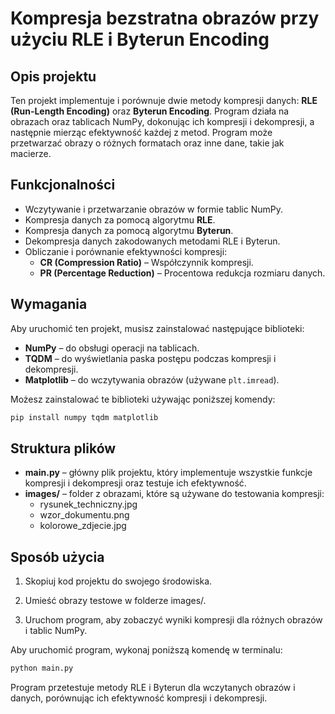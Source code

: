 # Kompresja bezstratna obrazów przy użyciu RLE i Byterun Encoding

## Opis projektu

Ten projekt implementuje i porównuje dwie metody kompresji danych: **RLE (Run-Length Encoding)** oraz **Byterun Encoding**. Program działa na obrazach oraz tablicach NumPy, dokonując ich kompresji i dekompresji, a następnie mierząc efektywność każdej z metod. Program może przetwarzać obrazy o różnych formatach oraz inne dane, takie jak macierze.

## Funkcjonalności

- Wczytywanie i przetwarzanie obrazów w formie tablic NumPy.
- Kompresja danych za pomocą algorytmu **RLE**.
- Kompresja danych za pomocą algorytmu **Byterun**.
- Dekompresja danych zakodowanych metodami RLE i Byterun.
- Obliczanie i porównanie efektywności kompresji:
  - **CR (Compression Ratio)** – Współczynnik kompresji.
  - **PR (Percentage Reduction)** – Procentowa redukcja rozmiaru danych.

## Wymagania

Aby uruchomić ten projekt, musisz zainstalować następujące biblioteki:

- **NumPy** – do obsługi operacji na tablicach.
- **TQDM** – do wyświetlania paska postępu podczas kompresji i dekompresji.
- **Matplotlib** – do wczytywania obrazów (używane `plt.imread`).
  
Możesz zainstalować te biblioteki używając poniższej komendy:

```bash
pip install numpy tqdm matplotlib
```

## Struktura plików
- **main.py** – główny plik projektu, który implementuje wszystkie funkcje kompresji i dekompresji oraz testuje ich efektywność.
- **images/** – folder z obrazami, które są używane do testowania kompresji:
  - rysunek_techniczny.jpg
  - wzor_dokumentu.png
  - kolorowe_zdjecie.jpg

## Sposób użycia
1. Skopiuj kod projektu do swojego środowiska.

2. Umieść obrazy testowe w folderze images/.

3. Uruchom program, aby zobaczyć wyniki kompresji dla różnych obrazów i tablic NumPy.

Aby uruchomić program, wykonaj poniższą komendę w terminalu:
```bash
python main.py
```

Program przetestuje metody RLE i Byterun dla wczytanych obrazów i danych, porównując ich efektywność kompresji i dekompresji.
